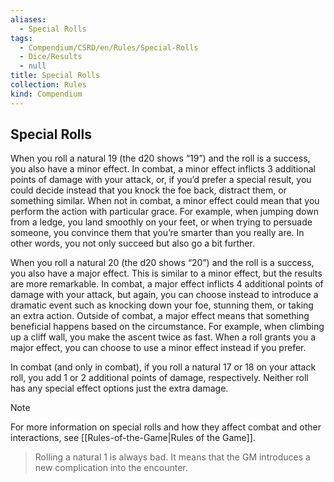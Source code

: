 ```yaml
---
aliases:
  - Special Rolls
tags:
  - Compendium/CSRD/en/Rules/Special-Rolls
  - Dice/Results
  - null
title: Special Rolls
collection: Rules
kind: Compendium
---
```

## Special Rolls  
When you roll a natural 19 (the d20 shows “19”) and the roll is a success, you also have a minor effect. In combat, a minor effect inflicts 3 additional points of damage with your attack, or, if you’d prefer a special result, you could decide instead that you knock the foe back, distract them, or something similar. When not in combat, a minor effect could mean that you perform the action with particular grace. For example, when jumping down from a ledge, you land smoothly on your feet, or when trying to persuade someone, you convince them that you’re smarter than you really are. In other words, you not only succeed but also go a bit further. 

When you roll a natural 20 (the d20 shows “20”) and the roll is a success, you also have a major effect. This is similar to a minor effect, but the results are more remarkable. In combat, a major effect inflicts 4 additional points of damage with your attack, but again, you can choose instead to introduce a dramatic event such as knocking down your foe, stunning them, or taking an extra action. Outside of combat, a major effect means that something beneficial happens based on the circumstance. For example, when climbing up a cliff wall, you make the ascent twice as fast. When a roll grants you a major effect, you can choose to use a minor effect instead if you prefer.  

In combat (and only in combat), if you roll a natural 17 or 18 on your attack roll, you add 1 or 2 additional points of damage, respectively. Neither roll has any special effect options just the extra damage.  

>[!note]  
>For more information on special rolls and how they affect combat and other interactions, see [[Rules-of-the-Game|Rules of the Game]].   

>Rolling a natural 1 is always bad. It means that the GM introduces a new complication into the encounter.  
